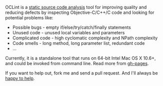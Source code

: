 OCLint is a [static source code analysis](http://en.wikipedia.org/wiki/Static_program_analysis) tool for improving quality and reducing defects by inspecting Objective-C/C++/C code and looking for potential problems like:

* Possible bugs - empty if/else/try/catch/finally statements
* Unused code - unused local variables and parameters
* Complicated code - high cyclomatic complexity and NPath complexity
* Code smells - long method, long parameter list, redundant code
* ...

Currently, it is a standalone tool that runs on 64-bit Intel Mac OS X 10.6+, and could be invoked from command line. Read more from [gh-pages](http://longyiqi.github.com/mo).

If you want to help out, fork me and send a pull request. And I'll always be [happy to help](http://www.longyiqi.com/contact).
